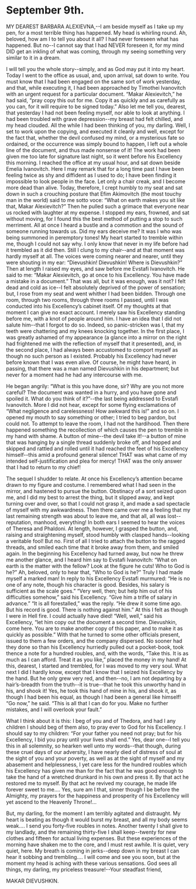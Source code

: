 # September 9th.

MY DEAREST BARBARA ALEXIEVNA,--I am beside myself as I take up my pen,
for a most terrible thing has happened. My head is whirling round. Ah,
beloved, how am I to tell you about it all? I had never foreseen what
has happened. But no--I cannot say that I had NEVER foreseen it, for my
mind DID get an inkling of what was coming, through my seeing something
very similar to it in a dream.

I will tell you the whole story--simply, and as God may put it into my
heart. Today I went to the office as usual, and, upon arrival, sat down
to write. You must know that I had been engaged on the same sort of
work yesterday, and that, while executing it, I had been approached by
Timothei Ivanovitch with an urgent request for a particular document.
“Makar Alexievitch,” he had said, “pray copy this out for me. Copy it
as quickly and as carefully as you can, for it will require to be signed
today.” Also let me tell you, dearest, that yesterday I had not been
feeling myself, nor able to look at anything. I had been troubled with
grave depression--my breast had felt chilled, and my head clouded. All
the while I had been thinking of you, my darling. Well, I set to work
upon the copying, and executed it cleanly and well, except for the
fact that, whether the devil confused my mind, or a mysterious fate so
ordained, or the occurrence was simply bound to happen, I left out a
whole line of the document, and thus made nonsense of it! The work had
been given me too late for signature last night, so it went before his
Excellency this morning. I reached the office at my usual hour, and sat
down beside Emelia Ivanovitch. Here I may remark that for a long time
past I have been feeling twice as shy and diffident as I used to do; I
have been finding it impossible to look people in the face. Let only
a chair creak, and I become more dead than alive. Today, therefore, I
crept humbly to my seat and sat down in such a crouching posture that
Efim Akimovitch (the most touchy man in the world) said to me sotto
voce: “What on earth makes you sit like that, Makar Alexievitch?” Then
he pulled such a grimace that everyone near us rocked with laughter at
my expense. I stopped my ears, frowned, and sat without moving, for I
found this the best method of putting a stop to such merriment. All at
once I heard a bustle and a commotion and the sound of someone running
towards us. Did my ears deceive me? It was I who was being summoned in
peremptory tones! My heart started to tremble within me, though I could
not say why. I only know that never in my life before had it trembled
as it did then. Still I clung to my chair--and at that moment was hardly
myself at all. The voices were coming nearer and nearer, until they were
shouting in my ear: “Dievushkin! Dievushkin! Where is Dievushkin?” Then
at length I raised my eyes, and saw before me Evstafi Ivanovitch. He
said to me: “Makar Alexievitch, go at once to his Excellency. You have
made a mistake in a document.” That was all, but it was enough, was
it not? I felt dead and cold as ice--I felt absolutely deprived of the
power of sensation; but, I rose from my seat and went whither I had
been bidden. Through one room, through two rooms, through three rooms I
passed, until I was conducted into his Excellency’s cabinet itself. Of
my thoughts at that moment I can give no exact account. I merely saw his
Excellency standing before me, with a knot of people around him. I have
an idea that I did not salute him--that I forgot to do so. Indeed,
so panic-stricken was I, that my teeth were chattering and my knees
knocking together. In the first place, I was greatly ashamed of my
appearance (a glance into a mirror on the right had frightened me with
the reflection of myself that it presented), and, in the second place, I
had always been accustomed to comport myself as though no such person
as I existed. Probably his Excellency had never before known that I was
even alive. Of course, he might have heard, in passing, that there was
a man named Dievushkin in his department; but never for a moment had he
had any intercourse with me.

He began angrily: “What is this you have done, sir? Why are you not
more careful? The document was wanted in a hurry, and you have gone
and spoiled it. What do you think of it?”--the last being addressed
to Evstafi Ivanovitch. More I did not hear, except for some flying
exclamations of “What negligence and carelessness! How awkward this is!”
 and so on. I opened my mouth to say something or other; I tried to
beg pardon, but could not. To attempt to leave the room, I had not
the hardihood. Then there happened something the recollection of which
causes the pen to tremble in my hand with shame. A button of mine--the
devil take it!--a button of mine that was hanging by a single thread
suddenly broke off, and hopped and skipped and rattled and rolled until
it had reached the feet of his Excellency himself--this amid a profound
general silence! THAT was what came of my intended self-justification
and plea for mercy! THAT was the only answer that I had to return to my
chief!

The sequel I shudder to relate. At once his Excellency’s attention
became drawn to my figure and costume. I remembered what I had seen
in the mirror, and hastened to pursue the button. Obstinacy of a sort
seized upon me, and I did my best to arrest the thing, but it slipped
away, and kept turning over and over, so that I could not grasp it, and
made a sad spectacle of myself with my awkwardness. Then there came over
me a feeling that my last remaining strength was about to leave me, and
that all, all was lost--reputation, manhood, everything! In both ears I
seemed to hear the voices of Theresa and Phaldoni. At length, however, I
grasped the button, and, raising and straightening myself, stood humbly
with clasped hands--looking a veritable fool! But no. First of all I
tried to attach the button to the ragged threads, and smiled each time
that it broke away from them, and smiled again. In the beginning his
Excellency had turned away, but now he threw me another glance, and I
heard him say to Evstafi Ivanovitch: “What on earth is the matter with
the fellow? Look at the figure he cuts! Who to God is he?” Ah, beloved,
only to hear that, “Who to God is he?” Truly I had made myself a marked
man! In reply to his Excellency Evstafi murmured: “He is no one of any
note, though his character is good. Besides, his salary is sufficient as
the scale goes.” “Very well, then; but help him out of his difficulties
somehow,” said his Excellency. “Give him a trifle of salary in advance.”
 “It is all forestalled,” was the reply. “He drew it some time ago. But
his record is good. There is nothing against him.” At this I felt as
though I were in Hell fire. I could actually have died! “Well, well,”
 said his Excellency, “let him copy out the document a second time.
Dievushkin, come here. You are to make another copy of this paper, and
to make it as quickly as possible.” With that he turned to some
other officials present, issued to them a few orders, and the company
dispersed. No sooner had they done so than his Excellency hurriedly
pulled out a pocket-book, took thence a note for a hundred roubles, and,
with the words, “Take this. It is as much as I can afford. Treat it as
you like,” placed the money in my hand! At this, dearest, I started
and trembled, for I was moved to my very soul. What next I did I hardly
know, except that I know that I seized his Excellency by the hand.
But he only grew very red, and then--no, I am not departing by a
hair’s-breadth from the truth--it is true--that he took this unworthy
hand in his, and shook it! Yes, he took this hand of mine in his, and
shook it, as though I had been his equal, as though I had been a general
like himself! “Go now,” he said. “This is all that I can do for you.
Make no further mistakes, and I will overlook your fault.”

What I think about it is this: I beg of you and of Thedora, and had
I any children I should beg of them also, to pray ever to God for his
Excellency. I should say to my children: “For your father you need not
pray; but for his Excellency, I bid you pray until your lives shall
end.” Yes, dear one--I tell you this in all solemnity, so hearken well
unto my words--that though, during these cruel days of our adversity,
I have nearly died of distress of soul at the sight of you and your
poverty, as well as at the sight of myself and my abasement and
helplessness, I yet care less for the hundred roubles which his
Excellency has given me than for the fact that he was good enough to
take the hand of a wretched drunkard in his own and press it. By that
act he restored me to myself. By that act he revived my courage, he made
life forever sweet to me.... Yes, sure am I that, sinner though I be
before the Almighty, my prayers for the happiness and prosperity of his
Excellency will yet ascend to the Heavenly Throne!...

But, my darling, for the moment I am terribly agitated and distraught.
My heart is beating as though it would burst my breast, and all my body
seems weak.... I send you forty-five roubles in notes. Another twenty
I shall give to my landlady, and the remaining thirty-five I shall
keep--twenty for new clothes and fifteen for actual living expenses. But
these experiences of the morning have shaken me to the core, and I
must rest awhile. It is quiet, very quiet, here. My breath is coming in
jerks--deep down in my breast I can hear it sobbing and trembling....
I will come and see you soon, but at the moment my head is aching with
these various sensations. God sees all things, my darling, my priceless
treasure!--Your steadfast friend,

MAKAR DIEVUSHKIN.




